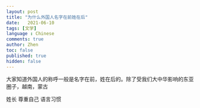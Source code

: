 ```yaml
---
layout: post
title: "为什么外国人名字在前姓在后"
date:   2021-06-10
tags: [文学]
language : Chinese
comments: true
author: Zhen
toc: false
published: true
hidden: false
---
```

大家知道外国人的称呼一般是名字在前，姓在后的。除了受我们大中华影响的东亚圈子，越南，蒙古


姓长
尊重自己
语言习惯
<!--stackedit_data:
eyJoaXN0b3J5IjpbMTA0MjY0MTIyMSw3MDYxMTQ2NF19
-->